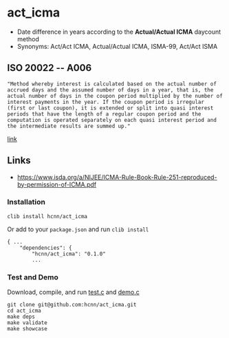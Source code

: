 # act_icma
* Date difference in years according to the **Actual/Actual ICMA** daycount method
* Synonyms: Act/Act ICMA, Actual/Actual ICMA, ISMA-99, Act/Act ISMA


## ISO 20022 -- A006

    "Method whereby interest is calculated based on the actual number of accrued days and the assumed number of days in a year, that is, the actual number of days in the coupon period multiplied by the number of interest payments in the year. If the coupon period is irregular (first or last coupon), it is extended or split into quasi interest periods that have the length of a regular coupon period and the computation is operated separately on each quasi interest period and the intermediate results are summed up."

[link](https://www.iso20022.org/15022/uhb/mt565-16-field-22f.htm)

## Links
* https://www.isda.org/a/NIJEE/ICMA-Rule-Book-Rule-251-reproduced-by-permission-of-ICMA.pdf

### Installation
```
clib install hcnn/act_icma
```

Or add to your `package.json` and run `clib install`

```
{ ...
    "dependencies": {
        "hcnn/act_icma": "0.1.0"
        ...
```

### Test and Demo
Download, compile, and run [test.c](https://github.com/hcnn/act_icma/blob/master/test.c) and [demo.c](https://github.com/hcnn/act_icma/blob/master/demo.c)

```
git clone git@github.com:hcnn/act_icma.git
cd act_icma
make deps
make validate
make showcase
```
